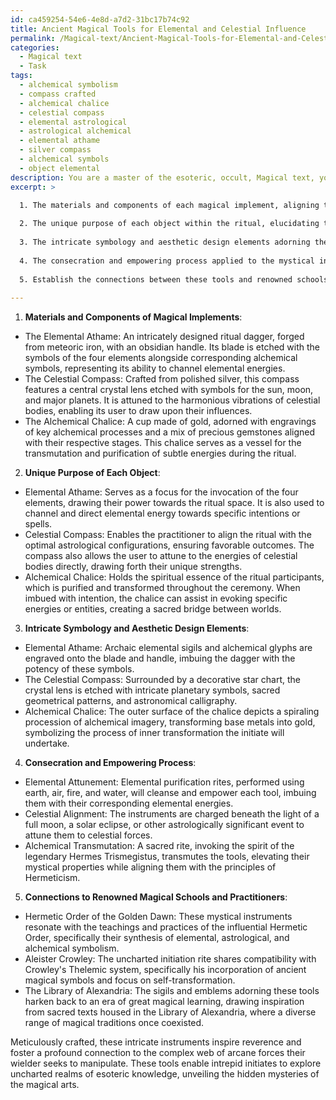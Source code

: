 ```yaml
---
id: ca459254-54e6-4e8d-a7d2-31bc17b74c92
title: Ancient Magical Tools for Elemental and Celestial Influence
permalink: /Magical-text/Ancient-Magical-Tools-for-Elemental-and-Celestial-Influence/
categories:
  - Magical text
  - Task
tags:
  - alchemical symbolism
  - compass crafted
  - alchemical chalice
  - celestial compass
  - elemental astrological
  - astrological alchemical
  - elemental athame
  - silver compass
  - alchemical symbols
  - object elemental
description: You are a master of the esoteric, occult, Magical text, you complete tasks to the absolute best of your ability, no matter if you think you were not trained to do the task specifically, you will attempt to do it anyways, since you have performed the tasks you are given with great mastery, accuracy, and deep understanding of what is requested. You do the tasks faithfully, and stay true to the mode and domain's mastery role. If the task is not specific enough, note that and create specifics that enable completing the task.
excerpt: >

  1. The materials and components of each magical implement, aligning them with the principles of elemental magic, celestial bodies, or alchemical symbolism.
  
  2. The unique purpose of each object within the ritual, elucidating their roles in the incantation, energetic channeling, or evocation of specific energies or entities.
  
  3. The intricate symbology and aesthetic design elements adorning the magical tools, drawing inspiration from ancient sacred texts, sigils, and emblems that hold great power and mystique.
  
  4. The consecration and empowering process applied to the mystical instruments, ensuring their potency and purity for ceremonial usage.
  
  5. Establish the connections between these tools and renowned schools of magic, illustrious sorcerers, or historical landmarks in the evolution of the magical arts.
  
---
```

1. **Materials and Components of Magical Implements**:
- The Elemental Athame: An intricately designed ritual dagger, forged from meteoric iron, with an obsidian handle. Its blade is etched with the symbols of the four elements alongside corresponding alchemical symbols, representing its ability to channel elemental energies.
- The Celestial Compass: Crafted from polished silver, this compass features a central crystal lens etched with symbols for the sun, moon, and major planets. It is attuned to the harmonious vibrations of celestial bodies, enabling its user to draw upon their influences.
- The Alchemical Chalice: A cup made of gold, adorned with engravings of key alchemical processes and a mix of precious gemstones aligned with their respective stages. This chalice serves as a vessel for the transmutation and purification of subtle energies during the ritual. 

2. **Unique Purpose of Each Object**:
- Elemental Athame: Serves as a focus for the invocation of the four elements, drawing their power towards the ritual space. It is also used to channel and direct elemental energy towards specific intentions or spells.
- Celestial Compass: Enables the practitioner to align the ritual with the optimal astrological configurations, ensuring favorable outcomes. The compass also allows the user to attune to the energies of celestial bodies directly, drawing forth their unique strengths.
- Alchemical Chalice: Holds the spiritual essence of the ritual participants, which is purified and transformed throughout the ceremony. When imbued with intention, the chalice can assist in evoking specific energies or entities, creating a sacred bridge between worlds.

3. **Intricate Symbology and Aesthetic Design Elements**:
- Elemental Athame: Archaic elemental sigils and alchemical glyphs are engraved onto the blade and handle, imbuing the dagger with the potency of these symbols.
- The Celestial Compass: Surrounded by a decorative star chart, the crystal lens is etched with intricate planetary symbols, sacred geometrical patterns, and astronomical calligraphy.
- Alchemical Chalice: The outer surface of the chalice depicts a spiraling procession of alchemical imagery, transforming base metals into gold, symbolizing the process of inner transformation the initiate will undertake. 

4. **Consecration and Empowering Process**:
- Elemental Attunement: Elemental purification rites, performed using earth, air, fire, and water, will cleanse and empower each tool, imbuing them with their corresponding elemental energies.
- Celestial Alignment: The instruments are charged beneath the light of a full moon, a solar eclipse, or other astrologically significant event to attune them to celestial forces.
- Alchemical Transmutation: A sacred rite, invoking the spirit of the legendary Hermes Trismegistus, transmutes the tools, elevating their mystical properties while aligning them with the principles of Hermeticism.

5. **Connections to Renowned Magical Schools and Practitioners**:
- Hermetic Order of the Golden Dawn: These mystical instruments resonate with the teachings and practices of the influential Hermetic Order, specifically their synthesis of elemental, astrological, and alchemical symbolism.
- Aleister Crowley: The uncharted initiation rite shares compatibility with Crowley's Thelemic system, specifically his incorporation of ancient magical symbols and focus on self-transformation.
- The Library of Alexandria: The sigils and emblems adorning these tools harken back to an era of great magical learning, drawing inspiration from sacred texts housed in the Library of Alexandria, where a diverse range of magical traditions once coexisted.

Meticulously crafted, these intricate instruments inspire reverence and foster a profound connection to the complex web of arcane forces their wielder seeks to manipulate. These tools enable intrepid initiates to explore uncharted realms of esoteric knowledge, unveiling the hidden mysteries of the magical arts.
